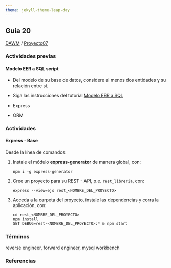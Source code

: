 ```yaml
---
theme: jekyll-theme-leap-day
---
```


## Guía 20

[DAWM](/DAWM/) / [Proyecto07](/DAWM/proyectos/2023/proyecto07)

### Actividades previas

#### Modelo EER a SQL script

* Del modelo de su base de datos, considere al menos dos entidades y su relación entre sí. 
* Siga las instrucciones del tutorial [Modelo EER a SQL](tutoriales/modeloeer_sql)

* Express
* ORM

### Actividades

#### Express - Base

Desde la línea de comandos:

1. Instale el módulo **express-generator** de manera global, con:

	```
	npm i -g express-generator
	```

2. Cree un proyecto para su REST - API, p.e. `rest_libreria`, con: 

	```
	express --view=ejs rest_<NOMBRE_DEL_PROYECTO>
	```

3. Acceda a la carpeta del proyecto, instale las dependencias y corra la aplicación, con:

	```
	cd rest_<NOMBRE_DEL_PROYECTO>
	npm install
	SET DEBUG=rest-<NOMBRE_DEL_PROYECTO>:* & npm start
	```


### Términos

reverse engineer, forward engineer, mysql workbench

### Referencias

